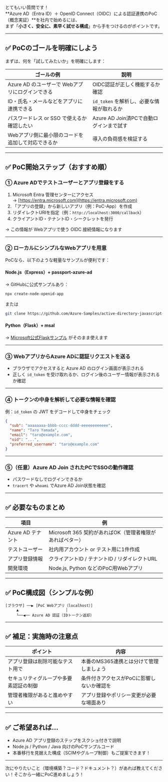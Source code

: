とてもいい質問です！  
**Azure AD（Entra ID）＋ OpenID Connect（OIDC）による認証連携のPoC（概念実証）**を社内で始めるには、  
まず「**小さく、安全に、素早く試せる構成**」から手をつけるのがポイントです。

---

## ✅ PoCのゴールを明確にしよう

まずは、何を「試してみたいか」を明確にします：

| ゴールの例 | 説明 |
|------------|------|
| Azure AD のユーザーで Webアプリにログインできる | OIDC認証が正しく機能するか確認 |
| ID・氏名・メールなどをアプリに連携できる | `id_token` を解析し、必要な情報が取れるか |
| パスワードレス or SSO で使えるか確認したい | Azure AD Join済PCで自動ログインまで試す |
| Webアプリ側に最小限のコードを追加して対応できるか | 導入の負荷感を検証する |

---

## ✅ PoC開始ステップ（おすすめ順）

### ① **Azure ADでテストユーザーとアプリ登録をする**

1. Microsoft Entra 管理センターにアクセス  
   → [https://entra.microsoft.com](https://entra.microsoft.com)
2. 「アプリの登録」から新しいアプリ（例：PoC-App）を作成
3. リダイレクトURIを指定（例：`http://localhost:3000/callback`）
4. クライアントID・テナントID・シークレットを発行

→ この情報が Webアプリで使う OIDC 接続情報になります

---

### ② **ローカルにシンプルなWebアプリを用意**

PoCなら、以下のような軽量なサンプルが便利です：

#### Node.js（Express）+ passport-azure-ad  
→ GitHubに公式サンプルあり：

```bash
npx create-node-openid-app
```

または

```bash
git clone https://github.com/Azure-Samples/active-directory-javascript-nodejs-webapp-authentication.git
```

#### Python（Flask）+ msal  
→ [Microsoft公式Flaskサンプル](https://github.com/Azure-Samples/ms-identity-python-webapp) がそのまま使えます

---

### ③ **WebアプリからAzure ADに認証リクエストを送る**

- ブラウザでアクセスすると Azure AD のログイン画面が表示される
- 正しく `id_token` を受け取れるか、ログイン後のユーザー情報が表示されるか確認

---

### ④ **トークンの中身を解析して必要な情報を確認**

例：`id_token` の JWT をデコードして中身をチェック

```json
{
  "sub": "aaaaaaaa-bbbb-cccc-dddd-eeeeeeeeeeee",
  "name": "Taro Yamada",
  "email": "taro@example.com",
  "oid": "...",
  "preferred_username": "taro@example.com"
}
```

---

### ⑤（任意）Azure AD Join されたPCでSSOの動作確認

- パスワードなしでログインできるか
- `tracert` や `whoami` でAzure AD Join状態を確認

---

## ✅ 必要なものまとめ

| 項目 | 例 |
|------|-----|
| Azure AD テナント | Microsoft 365 契約があればOK（管理者権限があればベター） |
| テストユーザー | 社内用アカウント or テスト用に1件作成 |
| アプリ登録情報 | クライアントID / テナントID / リダイレクトURL |
| 開発環境 | Node.js, Python などのPoC用Webアプリ |

---

## ✅ PoC構成図（シンプルな例）

```
[ブラウザ] ──▶ [PoC Webアプリ（localhost）]
     ▲                     │
     └──◀── Azure AD 認証（IDトークン返却）
```

---

## ✅ 補足：実施時の注意点

| ポイント | 内容 |
|----------|------|
| アプリ登録は削除可能なテスト用で | 本番のMS365連携とは分けて管理しましょう |
| セキュリティグループや多要素認証の制御 | 条件付きアクセスがPoCに影響しないか確認を |
| 管理者権限があると進めやすい | アプリ登録やポリシー変更が必要な場面あり |

---

## ✅ ご希望あれば…

- Azure AD アプリ登録のステップをスクショ付きで説明
- Node.js / Python / Java 向けのPoCサンプルコード
- 本番移行を見据えた構成（SCIMやグループ制御）もご提案できます！

---

次にやりたいこと（環境構築？コード？ドキュメント？）があれば教えてください！そこから一緒にPoC進めましょう！